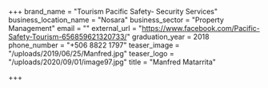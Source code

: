 +++
brand_name = "Tourism Pacific Safety- Security Services"
business_location_name = "Nosara"
business_sector = "Property Management"
email = ""
external_url = "https://www.facebook.com/Pacific-Safety-Tourism-656859621320733/"
graduation_year = 2018
phone_number = "+506 8822 1797"
teaser_image = "/uploads/2019/06/25/Manfred.jpg"
teaser_logo = "/uploads/2020/09/01/image97.jpg"
title = "Manfred Matarrita"

+++
